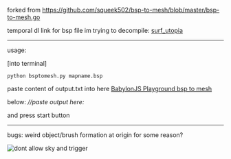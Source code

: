 forked from
https://github.com/squeek502/bsp-to-mesh/blob/master/bsp-to-mesh.go


temporal dl link for bsp file im trying to decompile:
[surf_utopia](https://drive.google.com/file/d/1vSZ1zNV0Gr7xx1JgJTCxFnr-icaHIeSv/view?usp=drive_link)

-----
usage:

[into terminal]


```
python bsptomesh.py mapname.bsp
```

paste content of output.txt into here [BabylonJS Playground bsp to mesh](https://playground.babylonjs.com/#XFYDUY#1)

below: *//paste output here:*

and press start button


----

bugs:
weird object/brush formation at origin for some reason?

![dont allow sky and trigger](https://github.com/DukeVen/bsp2meshpy/assets/64648810/cb87363a-55b8-45fc-805c-938fcec65d71)

